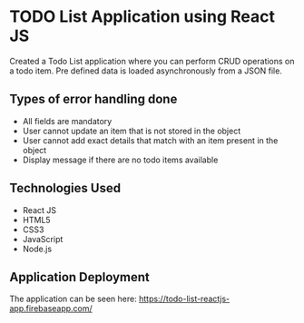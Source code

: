 # TODO List Application using React JS

Created a Todo List application where you can perform CRUD operations on a todo item. Pre defined data is loaded asynchronously from a JSON file.

## Types of error handling done

- All fields are mandatory
- User cannot update an item that is not stored in the object
- User cannot add exact details that match with an item present in the object
- Display message if there are no todo items available

## Technologies Used

- React JS
- HTML5
- CSS3
- JavaScript
- Node.js

## Application Deployment

The application can be seen here: https://todo-list-reactjs-app.firebaseapp.com/
